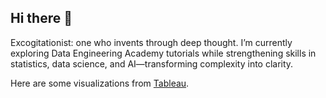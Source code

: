 ## Hi there 👋

Excogitationist: one who invents through deep thought. I’m currently exploring Data Engineering Academy tutorials while strengthening skills in statistics, data science, and AI—transforming complexity into clarity.

Here are some visualizations from [Tableau](https://public.tableau.com/app/profile/technopologist/vizzes).

<!--
**excogitationist/excogitationist** is a ✨ _special_ ✨ repository because its `README.md` (this file) appears on your GitHub profile.

Here are some ideas to get you started:

Learning is my engine: through Data Engineering Academy I’m mastering pipelines and models while exploring statistics, data science, and AI. I believe data should not just inform but inspire—enriching lives through clarity and intelligent design.

- 🔭 I’m currently working on ...
- 🌱 I’m currently learning ...
- 👯 I’m looking to collaborate on ...
- 🤔 I’m looking for help with ...
- 💬 Ask me about ...
- 📫 How to reach me: ...
- 😄 Pronouns: ...
- ⚡ Fun fact: ...
-->

